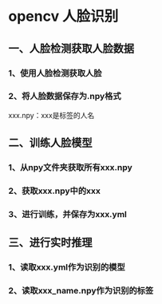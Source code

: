 # opencv 人脸识别

## 一、人脸检测获取人脸数据

### 1、使用人脸检测获取人脸

### 2、将人脸数据保存为.npy格式

xxx.npy：xxx是标签的人名

## 二、训练人脸模型

### 1、从npy文件夹获取所有xxx.npy

### 2、获取xxx.npy中的xxx

### 3、进行训练，并保存为xxx.yml

## 三、进行实时推理

### 1、读取xxx.yml作为识别的模型

### 2、读取xxx_name.npy作为识别的标签

